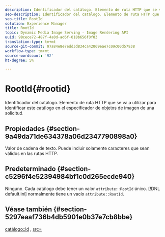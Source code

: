 ```yaml
---
description: Identificador del catálogo. Elemento de ruta HTTP que se va a utilizar para identificar este catálogo en el especificador de objetos de imagen de una solicitud.
seo-description: Identificador del catálogo. Elemento de ruta HTTP que se va a utilizar para identificar este catálogo en el especificador de objetos de imagen de una solicitud.
seo-title: RootId
solution: Experience Manager
title: RootId
topic: Dynamic Media Image Serving - Image Rendering API
uuid: 98cece72-487f-4a0d-ad6f-018b656f0f03
translation-type: tm+mt
source-git-commit: 97a84e8e7edd3d834ca42069eae7c09c00d57938
workflow-type: tm+mt
source-wordcount: '92'
ht-degree: 5%

---
```



# RootId{#rootid}

Identificador del catálogo. Elemento de ruta HTTP que se va a utilizar para identificar este catálogo en el especificador de objetos de imagen de una solicitud.

## Propiedades {#section-9a49da71de634378a06d2347790898a0}

Valor de cadena de texto. Puede incluir solamente caracteres que sean válidos en las rutas HTTP.

## Predeterminado {#section-c5296f4e52394984bf1c0d265ecde940}

Ninguno. Cada catálogo debe tener un valor `attribute::RootId` único. [!DNL default.ini] normalmente tiene un vacío  `attribute::RootId`.

## Véase también {#section-5297eaaf736b4db5901e0b37e7cb8bbe}

[catálogo::Id](/help/aem-is-ir-api/is-api/image-catalog/image-serving-api-ref/c-image-catalog-reference/c-image-svg-data-reference/c-image-data-reference/r-id-cat.md) ,  [src=](../../../../../is-api/http-ref/image-serving-api-ref/c-http-protocol-reference/c-command-reference/r-src.md#reference-f6506637778c4c69bf106a7924a91ab1)
